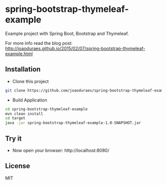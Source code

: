 # spring-bootstrap-thymeleaf-example
Example project with Spring Boot, Bootstrap and Thymeleaf.

For more info read the blog post: http://joaoduraes.github.io/2015/02/07/spring-bootstrap-thymeleaf-example.html

Installation
--------------
* Clone this project
```sh
git clone https://github.com/joaoduraes/spring-bootstrap-thymeleaf-example.git spring-bootstrap-thymeleaf-example
```

* Build Application
```sh
cd spring-bootstrap-thymeleaf-example
mvn clean install
cd target
java -jar spring-bootstrap-thymeleaf-example-1.0-SNAPSHOT.jar
```

Try it
--------------
- Now open your browser: http://localhost:8080/

License
--------------
MIT